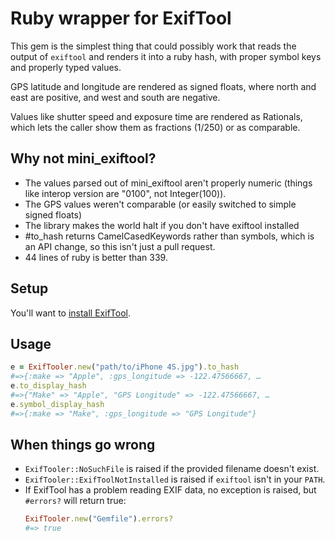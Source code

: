 # Ruby wrapper for ExifTool

This gem is the simplest thing that could possibly work that
reads the output of ```exiftool``` and renders it into a ruby hash,
with proper symbol keys and properly typed values.

GPS latitude and longitude are rendered as signed floats,
where north and east are positive, and west and south are negative.

Values like shutter speed and exposure time are rendered as Rationals,
which lets the caller show them as fractions (1/250) or as comparable.

## Why not mini_exiftool?

* The values parsed out of mini_exiftool aren't properly numeric
  (things like interop version are "0100", not Integer(100)).
* The GPS values weren't comparable (or easily switched to simple signed floats)
* The library makes the world halt if you don't have exiftool installed
* #to_hash returns CamelCasedKeywords rather than symbols, which is an API change,
  so this isn't just a pull request.
* 44 lines of ruby is better than 339.

## Setup

You'll want to [install ExifTool](http://www.sno.phy.queensu.ca/~phil/exiftool/install.html).

## Usage

```ruby
e = ExifTooler.new("path/to/iPhone 4S.jpg").to_hash
#=>{:make => "Apple", :gps_longitude => -122.47566667, …
e.to_display_hash
#=>{"Make" => "Apple", "GPS Longitude" => -122.47566667, …
e.symbol_display_hash
#=>{:make => "Make", :gps_longitude => "GPS Longitude"}

```

## When things go wrong

* ```ExifTooler::NoSuchFile``` is raised if the provided filename doesn't exist.
* ```ExifTooler::ExifToolNotInstalled``` is raised if ```exiftool``` isn't in your ```PATH```.
* If ExifTool has a problem reading EXIF data, no exception is raised, but ```#errors?``` will return true:
  ```ruby
  ExifTooler.new("Gemfile").errors?
  #=> true
  ```





